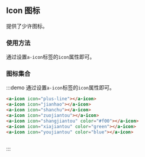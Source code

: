 <demo-component-author author="孙锋锋"></demo-component-author>

## Icon 图标
提供了少许图标。

### 使用方法
通过设置`a-icon`标签的`icon`属性即可。

### 图标集合
:::demo 通过设置`a-icon`标签的`icon`属性即可。
```html
<a-icon icon="plus-line"></a-icon>
<a-icon icon="jianhao"></a-icon>
<a-icon icon="shanchu"></a-icon>
<a-icon icon="zuojiantou"></a-icon>
<a-icon icon="shangjiantou" color="#f00"></a-icon>
<a-icon icon="xiajiantou" color="green"></a-icon>
<a-icon icon="youjiantou" color="blue"></a-icon>



```
:::
